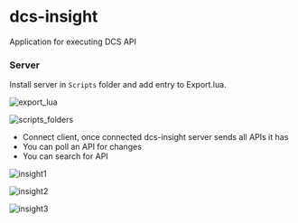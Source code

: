 # dcs-insight
Application for executing DCS API

### Server
Install server in ```Scripts``` folder and add entry to Export.lua.

![export_lua](https://github.com/DCS-Skunkworks/dcs-insight/assets/10453261/c0e16799-78a1-473a-94fc-6460a82b24ff)

![scripts_folders](https://github.com/DCS-Skunkworks/dcs-insight/assets/10453261/e4ee8c96-4c57-42f5-b9ef-a2edc6c0484f)


* Connect client, once connected dcs-insight server sends all APIs it has
* You can poll an API for changes
* You can search for API

![insight1](https://github.com/DCS-Skunkworks/dcs-insight/assets/10453261/a99b72b9-b13b-4b3e-b35b-35188b907bd5)

![insight2](https://github.com/DCS-Skunkworks/dcs-insight/assets/10453261/3cf176f8-011b-43b6-bc44-4b84feefa9a0)

![insight3](https://github.com/DCS-Skunkworks/dcs-insight/assets/10453261/033d63a1-0757-4323-b6e2-63dda6f8b5c9)



